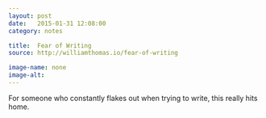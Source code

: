 ```yaml
---
layout: post
date:   2015-01-31 12:08:00
category: notes

title:  Fear of Writing
source: http://williamthomas.io/fear-of-writing

image-name: none 
image-alt:
---
```


For someone who constantly flakes out when trying to write, this really hits home.




